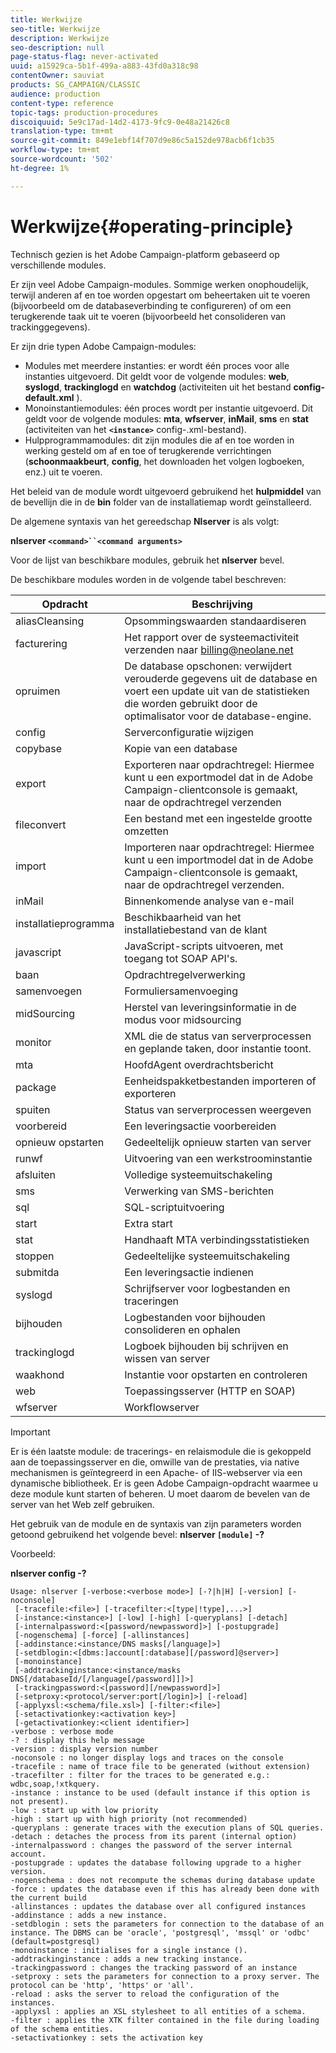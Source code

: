 ```yaml
---
title: Werkwijze
seo-title: Werkwijze
description: Werkwijze
seo-description: null
page-status-flag: never-activated
uuid: a15929ca-5b1f-499a-a883-43fd0a318c98
contentOwner: sauviat
products: SG_CAMPAIGN/CLASSIC
audience: production
content-type: reference
topic-tags: production-procedures
discoiquuid: 5e9c17ad-14d2-4173-9fc9-0e48a21426c8
translation-type: tm+mt
source-git-commit: 849e1ebf14f707d9e86c5a152de978acb6f1cb35
workflow-type: tm+mt
source-wordcount: '502'
ht-degree: 1%

---
```



# Werkwijze{#operating-principle}

Technisch gezien is het Adobe Campaign-platform gebaseerd op verschillende modules.

Er zijn veel Adobe Campaign-modules. Sommige werken onophoudelijk, terwijl anderen af en toe worden opgestart om beheertaken uit te voeren (bijvoorbeeld om de databaseverbinding te configureren) of om een terugkerende taak uit te voeren (bijvoorbeeld het consolideren van trackinggegevens).

Er zijn drie typen Adobe Campaign-modules:

* Modules met meerdere instanties: er wordt één proces voor alle instanties uitgevoerd. Dit geldt voor de volgende modules: **web**, **syslogd**, **trackinglogd** en **watchdog** (activiteiten uit het bestand **config-default.xml** ).
* Monoinstantiemodules: één proces wordt per instantie uitgevoerd. Dit geldt voor de volgende modules: **mta**, **wfserver**, **inMail**, **sms** en **stat** (activiteiten van het **`<instance>`** config-.xml-bestand).
* Hulpprogrammamodules: dit zijn modules die af en toe worden in werking gesteld om af en toe of terugkerende verrichtingen (**schoonmaakbeurt**, **config**, het downloaden het volgen logboeken, enz.) uit te voeren.

Het beleid van de module wordt uitgevoerd gebruikend het **hulpmiddel** van de bevellijn die in de **bin** folder van de installatiemap wordt geïnstalleerd.

De algemene syntaxis van het gereedschap **Nlserver** is als volgt:

**nlserver `<command>``<command arguments>`**

Voor de lijst van beschikbare modules, gebruik het **nlserver** bevel.

De beschikbare modules worden in de volgende tabel beschreven:

| Opdracht | Beschrijving |
|---|---|
| aliasCleansing | Opsommingswaarden standaardiseren |
| facturering | Het rapport over de systeemactiviteit verzenden naar billing@neolane.net |
| opruimen | De database opschonen: verwijdert verouderde gegevens uit de database en voert een update uit van de statistieken die worden gebruikt door de optimalisator voor de database-engine. |
| config | Serverconfiguratie wijzigen |
| copybase | Kopie van een database |
| export | Exporteren naar opdrachtregel: Hiermee kunt u een exportmodel dat in de Adobe Campaign-clientconsole is gemaakt, naar de opdrachtregel verzenden |
| fileconvert | Een bestand met een ingestelde grootte omzetten |
| import | Importeren naar opdrachtregel: Hiermee kunt u een importmodel dat in de Adobe Campaign-clientconsole is gemaakt, naar de opdrachtregel verzenden. |
| inMail | Binnenkomende analyse van e-mail |
| installatieprogramma | Beschikbaarheid van het installatiebestand van de klant |
| javascript | JavaScript-scripts uitvoeren, met toegang tot SOAP API&#39;s. |
| baan | Opdrachtregelverwerking |
| samenvoegen | Formuliersamenvoeging |
| midSourcing | Herstel van leveringsinformatie in de modus voor midsourcing |
| monitor | XML die de status van serverprocessen en geplande taken, door instantie toont. |
| mta | HoofdAgent overdrachtsbericht |
| package | Eenheidspakketbestanden importeren of exporteren |
| spuiten | Status van serverprocessen weergeven |
| voorbereid | Een leveringsactie voorbereiden |
| opnieuw opstarten | Gedeeltelijk opnieuw starten van server |
| runwf | Uitvoering van een werkstroominstantie |
| afsluiten | Volledige systeemuitschakeling |
| sms | Verwerking van SMS-berichten |
| sql | SQL-scriptuitvoering |
| start | Extra start |
| stat | Handhaaft MTA verbindingsstatistieken |
| stoppen | Gedeeltelijke systeemuitschakeling |
| submitda | Een leveringsactie indienen |
| syslogd | Schrijfserver voor logbestanden en traceringen |
| bijhouden | Logbestanden voor bijhouden consolideren en ophalen |
| trackinglogd | Logboek bijhouden bij schrijven en wissen van server |
| waakhond | Instantie voor opstarten en controleren |
| web | Toepassingsserver (HTTP en SOAP) |
| wfserver | Workflowserver |

>[!IMPORTANT]
>
>Er is één laatste module: de tracerings- en relaismodule die is gekoppeld aan de toepassingsserver en die, omwille van de prestaties, via native mechanismen is geïntegreerd in een Apache- of IIS-webserver via een dynamische bibliotheek. Er is geen Adobe Campaign-opdracht waarmee u deze module kunt starten of beheren. U moet daarom de bevelen van de server van het Web zelf gebruiken.

Het gebruik van de module en de syntaxis van zijn parameters worden getoond gebruikend het volgende bevel: **nlserver `[module]` -?**

Voorbeeld:

**nlserver config -?**

```
Usage: nlserver [-verbose:<verbose mode>] [-?|h|H] [-version] [-noconsole]
 [-tracefile:<file>] [-tracefilter:<[type|!type],...>]
 [-instance:<instance>] [-low] [-high] [-queryplans] [-detach]
 [-internalpassword:<[password/newpassword]>] [-postupgrade]
 [-nogenschema] [-force] [-allinstances]
 [-addinstance:<instance/DNS masks[/language]>]
 [-setdblogin:<[dbms:]account[:database][/password]@server>]
 [-monoinstance]
 [-addtrackinginstance:<instance/masks DNS[/databaseId/[/language[/password]]]>]
 [-trackingpassword:<[password][/newpassword]>]
 [-setproxy:<protocol/server:port[/login]>] [-reload]
 [-applyxsl:<schema/file.xsl>] [-filter:<file>]
 [-setactivationkey:<activation key>]
 [-getactivationkey:<client identifier>]
-verbose : verbose mode
-? : display this help message
-version : display version number
-noconsole : no longer display logs and traces on the console
-tracefile : name of trace file to be generated (without extension)
-tracefilter : filter for the traces to be generated e.g.: wdbc,soap,!xtkquery.
-instance : instance to be used (default instance if this option is not present).
-low : start up with low priority
-high : start up with high priority (not recommended)
-queryplans : generate traces with the execution plans of SQL queries.
-detach : detaches the process from its parent (internal option)
-internalpassword : changes the password of the server internal account.
-postupgrade : updates the database following upgrade to a higher version. 
-nogenschema : does not recompute the schemas during database update
-force : updates the database even if this has already been done with the current build 
-allinstances : updates the database over all configured instances
-addinstance : adds a new instance.
-setdblogin : sets the parameters for connection to the database of an instance. The DBMS can be 'oracle', 'postgresql', 'mssql' or 'odbc' (default=postgresql)
-monoinstance : initialises for a single instance ().
-addtrackinginstance : adds a new tracking instance.
-trackingpassword : changes the tracking password of an instance
-setproxy : sets the parameters for connection to a proxy server. The protocol can be 'http', 'https' or 'all'.
-reload : asks the server to reload the configuration of the instances. 
-applyxsl : applies an XSL stylesheet to all entities of a schema. 
-filter : applies the XTK filter contained in the file during loading of the schema entities.
-setactivationkey : sets the activation key
```

